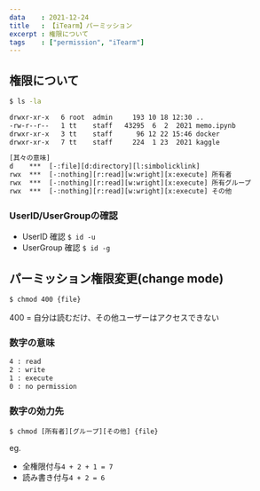 ```yaml
---
data    : 2021-12-24
title   : 【iTearm】パーミッション
excerpt : 権限について
tags    : ["permission", "iTearm"]
---
```


## 権限について 
```sh
$ ls -la

drwxr-xr-x   6 root  admin     193 10 18 12:30 ..
-rw-r--r--   1 tt    staff   43295  6  2  2021 memo.ipynb
drwxr-xr-x   3 tt    staff      96 12 22 15:46 docker
drwxr-xr-x   7 tt    staff     224  1 23  2021 kaggle
```

```txt
[其々の意味]
d    ***  [-:file][d:directory][l:simbolicklink]
rwx  ***  [-:nothing][r:read][w:wright][x:execute] 所有者
rwx  ***  [-:nothing][r:read][w:wright][x:execute] 所有グループ
rwx  ***  [-:nothing][r:read][w:wright][x:execute] その他
```

### UserID/UserGroupの確認
* UserID 確認 `$ id -u`
* UserGroup 確認 `$ id -g`


## パーミッション権限変更(change mode)
```sh
$ chmod 400 {file}
```
400 = 自分は読むだけ、その他ユーザーはアクセスできない

###  数字の意味
```txt
4 : read
2 : write
1 : execute
0 : no permission
```

### 数字の効力先
`$ chmod [所有者][グループ][その他] {file}`

eg. 
* 全権限付与`4 + 2 + 1 = 7`
* 読み書き付与`4 + 2 = 6`



